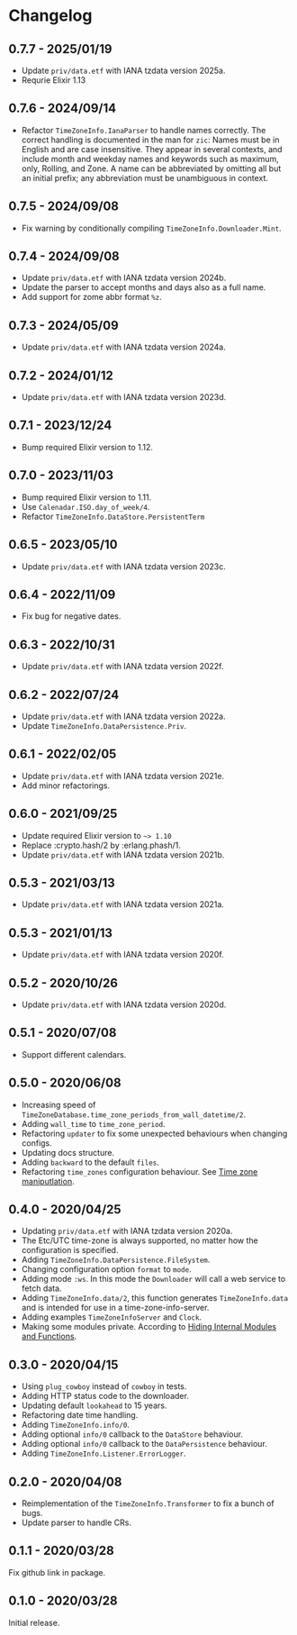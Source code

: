 # Changelog

## 0.7.7 - 2025/01/19

- Update `priv/data.etf` with IANA tzdata version 2025a.
- Requrie Elixir 1.13

## 0.7.6 - 2024/09/14

- Refactor `TimeZoneInfo.IanaParser` to handle names correctly.
  The correct handling is documented in the man for `zic`:
  Names must be in English and are case insensitive. They appear in several 
  contexts, and include month and weekday names and keywords such as maximum, 
  only, Rolling, and Zone. A name can be abbreviated by omitting all but an 
  initial prefix; any abbreviation must be unambiguous in context.

## 0.7.5 - 2024/09/08

- Fix warning by conditionally compiling `TimeZoneInfo.Downloader.Mint`.

## 0.7.4 - 2024/09/08

- Update `priv/data.etf` with IANA tzdata version 2024b.
- Update the parser to accept months and days also  as a full name.
- Add support for zome abbr format `%z`.

## 0.7.3 - 2024/05/09

- Update `priv/data.etf` with IANA tzdata version 2024a.

## 0.7.2 - 2024/01/12

- Update `priv/data.etf` with IANA tzdata version 2023d.

## 0.7.1 - 2023/12/24

- Bump required Elixir version to 1.12.

## 0.7.0 - 2023/11/03

- Bump required Elixir version to 1.11.
- Use `Calenadar.ISO.day_of_week/4`.
- Refactor `TimeZoneInfo.DataStore.PersistentTerm`

## 0.6.5 - 2023/05/10

- Update `priv/data.etf` with IANA tzdata version 2023c.

## 0.6.4 - 2022/11/09

- Fix bug for negative dates.

## 0.6.3 - 2022/10/31

- Update `priv/data.etf` with IANA tzdata version 2022f.

## 0.6.2 - 2022/07/24

- Update `priv/data.etf` with IANA tzdata version 2022a.
- Update `TimeZoneInfo.DataPersistence.Priv`.

## 0.6.1 - 2022/02/05

- Update `priv/data.etf` with IANA tzdata version 2021e.
- Add minor refactorings.

## 0.6.0 - 2021/09/25

- Update required Elixir version to `~> 1.10`
- Replace :crypto.hash/2 by :erlang.phash/1.
- Update `priv/data.etf` with IANA tzdata version 2021b.

## 0.5.3 - 2021/03/13

- Update `priv/data.etf` with IANA tzdata version 2021a.

## 0.5.3 - 2021/01/13

- Update `priv/data.etf` with IANA tzdata version 2020f.

## 0.5.2 - 2020/10/26

- Update `priv/data.etf` with IANA tzdata version 2020d.

## 0.5.1 - 2020/07/08

- Support different calendars.

## 0.5.0 - 2020/06/08

- Increasing speed of `TimeZoneDatabase.time_zone_periods_from_wall_datetime/2`.
- Adding `wall_time` to `time_zone_period`.
- Refactoring `updater` to fix some unexpected behaviours when changing configs.
- Updating docs structure.
- Adding `backward` to the default `files`.
- Refactoring `time_zones` configuration behaviour.
  See [Time zone maniputlation](https://hexdocs.pm/time_zone_info/config.html#time-zone-manipulation).

## 0.4.0 - 2020/04/25

- Updating `priv/data.etf` with IANA tzdata version 2020a.
- The Etc/UTC time-zone is always supported, no matter how the configuration is specified.
- Adding `TimeZoneInfo.DataPersistence.FileSystem`.
- Changing configuration option `format` to `mode`.
- Adding mode `:ws`. In this mode the `Downloader` will call a web service to
  fetch data.
- Adding `TimeZoneInfo.data/2`, this function generates `TimeZoneInfo.data` and
  is intended for use in a time-zone-info-server.
- Adding examples `TimeZoneInfoServer` and `Clock`.
- Making some modules private. According to [Hiding Internal Modules and Functions](https://hexdocs.pm/elixir/master/writing-documentation.html#hiding-internal-modules-and-functions).

## 0.3.0 - 2020/04/15

- Using `plug_cowboy` instead of `cowboy` in tests.
- Adding HTTP status code to the downloader.
- Updating default `lookahead` to 15 years.
- Refactoring date time handling.
- Adding `TimeZoneInfo.info/0`.
- Adding optional `info/0` callback to the `DataStore` behaviour.
- Adding optional `info/0` callback to the `DataPersistence` behaviour.
- Adding `TimeZoneInfo.Listener.ErrorLogger`.

## 0.2.0 - 2020/04/08

- Reimplementation of the `TimeZoneInfo.Transformer` to fix a bunch of bugs.
- Update parser to handle CRs.

## 0.1.1 - 2020/03/28

Fix github link in package.

## 0.1.0 - 2020/03/28

Initial release.
